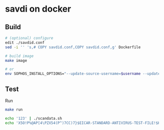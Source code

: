 # savdi on docker

## Build

```sh
# (optional) configure
edit ./savdid.conf
sed -i '' 's,# COPY savdid.conf,COPY savdid.conf,g' Dockerfile

# build image
make image

# or
env SOPHOS_INSTALL_OPTIONS="--update-source-username=$username --update-source-password=$password" make image
```


## Test

Run
```sh
make run
```

```sh
echo '123' | ./scandata.sh
echo 'X5O!P%@AP[4\PZX54(P^)7CC)7}$EICAR-STANDARD-ANTIVIRUS-TEST-FILE!$H+H*' | ./scandata.sh
```

